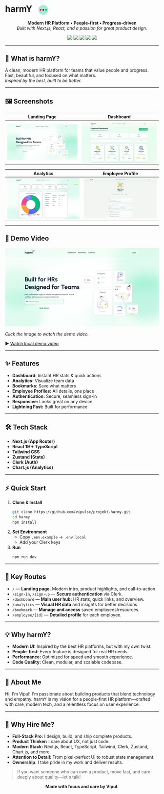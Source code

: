 # harmY &nbsp; <img src="public/harmy.svg" alt="harmY logo" height="32" style="vertical-align:middle;"/>

<p align="center">
  <b>Modern HR Platform &bull; People-first &bull; Progress-driven</b><br>
  <em>Built with Next.js, React, and a passion for great product design.</em>
</p>

<p align="center">
  <img src="https://img.shields.io/badge/Next.js-19-blue?logo=nextdotjs"/>
  <img src="https://img.shields.io/badge/TypeScript-strong-blue?logo=typescript"/>
  <img src="https://img.shields.io/badge/TailwindCSS-utility-06b6d4?logo=tailwindcss"/>
  <img src="https://img.shields.io/badge/Clerk-authentication-7c3aed?logo=clerk"/>
  <img src="https://img.shields.io/badge/Chart.js-analytics-f5788d?logo=chartdotjs"/>
</p>

---

## 🚀 What is harmY?

A clean, modern HR platform for teams that value people and progress. Fast, beautiful, and focused on what matters. <br>
<em>Inspired by the best, built to be better.</em>

---

## 🖼️ Screenshots

|              Landing Page               |                Dashboard                |
| :-------------------------------------: | :-------------------------------------: |
| ![Screenshot 1](public/screenshot1.png) | ![Screenshot 2](public/screenshot2.png) |

|                Analytics                |            Employee Profile             |
| :-------------------------------------: | :-------------------------------------: |
| ![Screenshot 3](public/screenshot3.png) | ![Screenshot 4](public/screenshot4.png) |

---

## 🎥 Demo Video

[![Watch the demo](public/screenshot1.png)](https://github.com/vipulsc/projekt-harmy.git)

_Click the image to watch the demo video._

▶️ [Watch local demo video](public/demo-video.mp4)

---

## ✨ Features

- **Dashboard:** Instant HR stats & quick actions
- **Analytics:** Visualize team data
- **Bookmarks:** Save what matters
- **Employee Profiles:** All details, one place
- **Authentication:** Secure, seamless sign-in
- **Responsive:** Looks great on any device
- **Lightning Fast:** Built for performance

---

## 🛠️ Tech Stack

- **Next.js (App Router)**
- **React 19 + TypeScript**
- **Tailwind CSS**
- **Zustand (State)**
- **Clerk (Auth)**
- **Chart.js (Analytics)**

---

## ⚡ Quick Start

1. **Clone & Install**
   ```bash
   git clone https://github.com/vipulsc/projekt-harmy.git
   cd harmy
   npm install
   ```
2. **Set Environment**
   - Copy `.env.example` → `.env.local`
   - Add your Clerk keys
3. **Run**
   ```bash
   npm run dev
   ```

---

## 📁 Key Routes

- `/` — <b>Landing page.</b> Modern intro, product highlights, and call-to-action.
- `/sign-in`, `/sign-up` — <b>Secure authentication</b> via Clerk.
- `/dashboard` — <b>Main user hub:</b> HR stats, quick links, and overview.
- `/analytics` — <b>Visual HR data</b> and insights for better decisions.
- `/bookmark` — <b>Manage and access</b> saved employees/resources.
- `/employee/[id]` — <b>Detailed profile</b> for each employee.

---

## 💡 Why harmY?

- **Modern UI:** Inspired by the best HR platforms, but with my own twist.
- **People-first:** Every feature is designed for real HR needs.
- **Performance:** Optimized for speed and smooth experience.
- **Code Quality:** Clean, modular, and scalable codebase.

---

## 👋 About Me

Hi, I'm Vipul! I'm passionate about building products that blend technology and empathy. harmY is my vision for a people-first HR platform—crafted with care, modern tech, and a relentless focus on user experience.

---

## 💼 Why Hire Me?

- **Full-Stack Pro:** I design, build, and ship complete products.
- **Product Thinker:** I care about UX, not just code.
- **Modern Stack:** Next.js, React, TypeScript, Tailwind, Clerk, Zustand, Chart.js, and more.
- **Attention to Detail:** From pixel-perfect UI to robust state management.
- **Ownership:** I take pride in my work and deliver results.

> If you want someone who can own a product, move fast, and care deeply about quality—let's talk!

<p align="center">
  <b>Made with focus and care by Vipul.</b>
</p>
